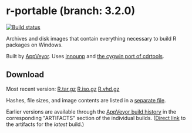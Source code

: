 

r-portable (branch: 3.2.0)
==========
[![Build status](https://ci.appveyor.com/api/projects/status/w016xch3qm00msde/branch/3.2.0)](https://ci.appveyor.com/project/krlmlr/r-portable/branch/3.2.0)

Archives and disk images that contain everything necessary to build R packages on Windows.

Built by [AppVeyor](http://www.appveyor.com/). Uses [innounp](http://innounp.sourceforge.net/) and [the cygwin port of cdrtools](http://www.student.tugraz.at/thomas.plank/index_en.html).

## Download

Most recent version: [R.tar.gz](https://rportable.blob.core.windows.net/r-portable/3.2.0/R.tar.gz) [R.iso.gz](https://rportable.blob.core.windows.net/r-portable/3.2.0/R.iso.gz) [R.vhd.gz](https://rportable.blob.core.windows.net/r-portable/3.2.0/R.vhd.gz)

Hashes, file sizes, and image contents are listed in a [separate file](hash.md).

Earlier versions are available through the [AppVeyor build history](https://ci.appveyor.com/project/krlmlr/r-portable/history) in the corresponding "ARTIFACTS" section of the individual builds.  ([Direct link](https://ci.appveyor.com/project/krlmlr/r-portable/build/artifacts) to the artifacts for the *latest* build.)
